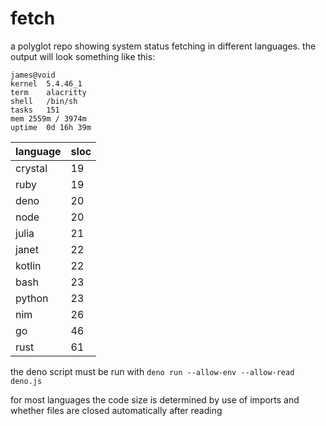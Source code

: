 # fetch
a polyglot repo showing system status fetching in different languages. the output will look something like this:

```
james@void
kernel	5.4.46_1
term	alacritty
shell	/bin/sh
tasks	151
mem	2559m / 3974m
uptime	0d 16h 39m
```

| language | sloc |
| - | - |
| crystal | 19 |
| ruby | 19 |
| deno | 20 |
| node | 20 |
| julia | 21 |
| janet | 22 |
| kotlin | 22 |
| bash | 23 |
| python | 23 |
| nim | 26 |
| go | 46 |
| rust | 61 |

the deno script must be run with `deno run --allow-env --allow-read deno.js`

for most languages the code size is determined by use of imports and whether files are closed automatically after reading
